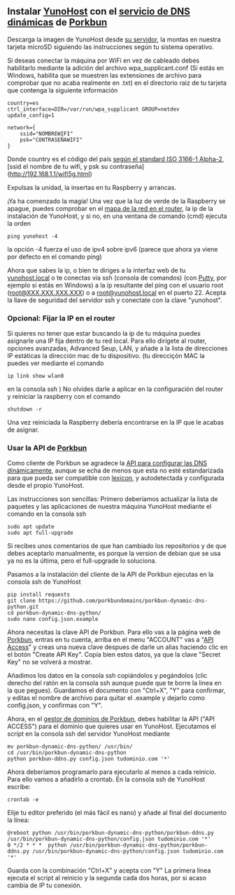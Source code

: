 ## Instalar [YunoHost](https://www.yunohost.org) con el [servicio de DNS dinámicas](https://github.com/porkbundomains/porkbun-dynamic-dns-python) de [Porkbun](https://www.porkbun.com)

Descarga la imagen de YunoHost desde [su servidor](https://yunohost.org/ru/install/hardware), la montas en nuestra tarjeta microSD siguiendo las instrucciones según tu sistema operativo. 

Si deseas conectar la máquina por WiFi en vez de cableado debes habilitarlo mediante la adición del archivo wpa_supplicant.conf (Si estás en Windows, habilita que se muestren las extensiones de archivo para comprobar que no acaba realmente en .txt) en el directorio raiz de tu tarjeta que contenga la siguiente información


```
country=es
ctrl_interface=DIR=/var/run/wpa_supplicant GROUP=netdev
update_config=1

network={
    ssid="NOMBREWIFI"
    psk="CONTRASEÑAWIFI"
}
```

Donde country es el código del país [según el standard ISO 3166-1 Alpha-2](https://www.iso.org/obp/ui/#search), [ssid el nombre de tu wifi, y psk su contraseña] (http://192.168.1.1/wifi5g.html)

Expulsas la unidad, la insertas en tu Raspberry y arrancas.

¡Ya ha comenzado la magia!
Una vez que la luz de verde de la Raspberry se apague, puedes comprobar en el [mapa de la red en el router](http://192.168.1.1/networkmap.html), la ip de la instalación de YunoHost, y si no, en una ventana de comando (cmd) ejecuta la orden
```
ping yunohost -4
```
la opción -4 fuerza el uso de ipv4 sobre ipv6 (parece que ahora ya viene por defecto en el comando ping)

Ahora que sabes la ip, o bien te diriges a la interfaz web de tu [yunohost.local](https://yunohost.local) o te conectas via ssh (consola de comandos) (con [Putty](www.putty.org), por ejemplo si estás en Windows) a la ip resultante del ping con el usuario root (root@XXX.XXX.XXX.XXX) o a root@yunohost.local en el puerto 22. Acepta la llave de seguridad del servidor ssh y conectate con la clave "yunohost".

### Opcional: Fijar la IP en el router
Si quieres no tener que estar buscando la ip de tu máquina puedes asignarle una IP fija dentro de tu red local. Para ello dirígete al router, opciones avanzadas, Advanced Seup, LAN, y añade a la lista de direcciones IP estáticas la dirección mac de tu dispositivo. (tu direcciçón MAC la puedes ver mediante el comando
```
ip link show wlan0
```
en la consola ssh
) No olvides darle a aplicar en la configuración del router y reiniciar la raspberry con el comando 
```
shutdown -r
```
Una vez reiniciada la Raspberry debería encontrarse en la IP que le acabas de asignar.


### Usar la API de [Porkbun](www.porkbun.com)
Como cliente de Porkbun se agradece la [API para configurar las DNS dinámicamente](https://github.com/porkbundomains/porkbun-dynamic-dns-python), aunque se echa de menos que esta no esté estandarizada para que pueda ser compatible con [lexicon](https://github.com/AnalogJ/lexicon), y autodetectada y configurada desde el propio YunoHost.

Las instrucciones son sencillas:
Primero deberíamos actualizar la lista de paquetes y las aplicaciones de nuestra máquina YunoHost mediante el comando en la consola ssh
```
sudo apt update
sudo apt full-upgrade
```
Si recibes unos comentarios de que han cambiado los repositorios y de que debes aceptarlo manualmente, es porque la version de debian que se usa ya no es la última, pero el full-upgrade lo soluciona.

Pasamos a la instalación del cliente de la API de Porkbun
ejecutas en la consola ssh de YunoHost

```
pip install requests
git clone https://github.com/porkbundomains/porkbun-dynamic-dns-python.git
cd porkbun-dynamic-dns-python/
sudo nano config.json.example
```

Ahora necesitas la clave API de Porkbun. Para ello vas a la página web de [Porkbun](www.porkbun.com), entras en tu cuenta, arriba en el menu "ACCOUNT" vas a "[API Access](https://porkbun.com/account/api)" y creas una nueva clave despues de darle un alias haciendo clic en el botón "Create API Key". Copia bien estos datos, ya que la clave "Secret Key" no se volverá a mostrar.

Añadimos los datos en la consola ssh copiándolos y pegándolos (clic derecho del ratón en la consola ssh aunque puede que te borre la linea en la que pegues).
Guardamos el documento con "Ctrl+X", "Y" para confirmar, y editas el nombre de archivo para quitar el .example y dejarlo como config.json, y confirmas con "Y".

Ahora, en el [gestor de dominios de Porkbun](https://porkbun.com/account/domainsSpeedy), debes habilitar la API ("API ACCESS") para el dominio que quieres usar en YunoHost.
Ejecutamos el script en la consola ssh del servidor YunoHost mediante

```
mv porkbun-dynamic-dns-python/ /usr/bin/
cd /usr/bin/porkbun-dynamic-dns-python
python porkbun-ddns.py config.json tudominio.com '*'
```

Ahora deberíamos programarlo para ejecutarlo al menos a cada reinicio. Para ello vamos a añadirlo a crontab. En la consola ssh de YunoHost escribe:
```
crontab -e
```

Elije tu editor preferido (el más fácil es nano) y añade al final del documento la línea:
```
@reboot python /usr/bin/porkbun-dynamic-dns-python/porkbun-ddns.py /usr/bin/porkbun-dynamic-dns-python/config.json tudominio.com '*'
0 */2 * * *  python /usr/bin/porkbun-dynamic-dns-python/porkbun-ddns.py /usr/bin/porkbun-dynamic-dns-python/config.json tudominio.com '*'
```
Guarda con la combinación "Ctrl+X" y acepta con "Y"
La primera línea ejecuta el script al reinicio y la segunda cada dos horas, por si acaso cambia de IP tu conexión.